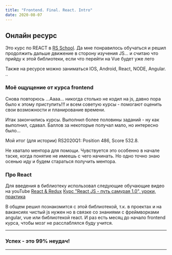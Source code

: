 ```yaml
---
title: "Frontend. Final. React. Intro"
date: 2020-08-07
---
```


## Онлайн ресурс

Это курс по REACT в [RS School](https://rs.school/). Да мне понравилось обучаться и решил продолжить дальше движение в сторону изучения JS... и считаю что прийду к этой библиотеки, если что перейти на Vue будет уже лего

Также на ресурсе можно заниматься IOS, Android, React, NODE, Angular.
..

### Моё ощущение от курса frontend

Снова повторюсь ...Аааа... никогда столько не кодил на js, давно пора было к этому приступить!!! и всем советую курсы - помогают оценить свои возможности и планирование времени.

Итак закончились курсы. Выполнил более половины заданий - ну как выполнил, сдавал. Баллов за некоторые получал мало, но интересно было...

Мой итог (для истории)
RS2020Q1: Position 486, Score 532.8.

Не хватало ментора для помощи. Чувствуется это особенно в начале таске, когда понятие не имеешь с чего начинать. Но одно точно знаю осенью иду и будем стараться получить ментора.

### Про React

Для введения в библиотеку использовал следующие обучающие видео на youTube
[React & Redux](https://www.youtube.com/playlist?list=PLNkWIWHIRwME_Gv2vlWAR6TfeSXylYfw4)
[Курс "React JS - путь самурая 1.0", уроки, практика](https://www.youtube.com/playlist?list=PLcvhF2Wqh7DNVy1OCUpG3i5lyxyBWhGZ8)

В общем решил познакомится с этой библиотекой, т.к. в проектах и на вакансиях чистый js нужен но в связке со знаниями с фреймворками angular, vue или библиотекой react. И раз есть месяц до начало frontend курса, чтобы мозг не расслаблялся буду учится.

---

### Успех - это 99% неудач!

---
